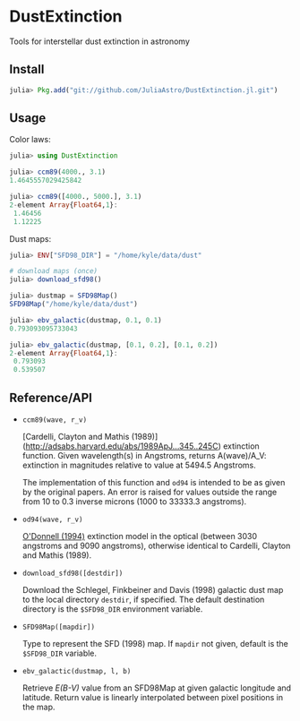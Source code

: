 # DustExtinction

Tools for interstellar dust extinction in astronomy

## Install

```julia
julia> Pkg.add("git://github.com/JuliaAstro/DustExtinction.jl.git")
```

## Usage

Color laws:

```julia
julia> using DustExtinction

julia> ccm89(4000., 3.1)
1.4645557029425842

julia> ccm89([4000., 5000.], 3.1)
2-element Array{Float64,1}:
 1.46456
 1.12225
```

Dust maps:

```julia
julia> ENV["SFD98_DIR"] = "/home/kyle/data/dust"

# download maps (once)
julia> download_sfd98()

julia> dustmap = SFD98Map()
SFD98Map("/home/kyle/data/dust")

julia> ebv_galactic(dustmap, 0.1, 0.1)
0.793093095733043

julia> ebv_galactic(dustmap, [0.1, 0.2], [0.1, 0.2])
2-element Array{Float64,1}:
 0.793093
 0.539507
```


## Reference/API

* `ccm89(wave, r_v)`

  [Cardelli, Clayton and Mathis (1989)]
  (http://adsabs.harvard.edu/abs/1989ApJ...345..245C)
  extinction function. Given wavelength(s) in Angstroms, returns
  A(wave)/A_V: extinction in magnitudes relative to value at 5494.5
  Angstroms.

  The implementation of this function and `od94` is intended to be as
  given by the original papers. An error is raised for values outside
  the range from 10 to 0.3 inverse microns (1000 to 33333.3
  angstroms).

* `od94(wave, r_v)`

  [O'Donnell (1994)](http://adsabs.harvard.edu/abs/1994ApJ...422..158O)
  extinction model in the optical (between 3030 angstroms and 9090
  angstroms), otherwise identical to Cardelli, Clayton and Mathis (1989).

* `download_sfd98([destdir])`

  Download the Schlegel, Finkbeiner and Davis (1998) galactic dust map to
  the local directory `destdir`, if specified. The default destination
  directory is the `$SFD98_DIR` environment variable.

* `SFD98Map([mapdir])`

  Type to represent the SFD (1998) map. If `mapdir` not given, default is
  the `$SFD98_DIR` variable.

* `ebv_galactic(dustmap, l, b)`

  Retrieve *E(B-V)* value from an SFD98Map at given galactic longitude and
  latitude. Return value is linearly interpolated between pixel positions in
  the map.
